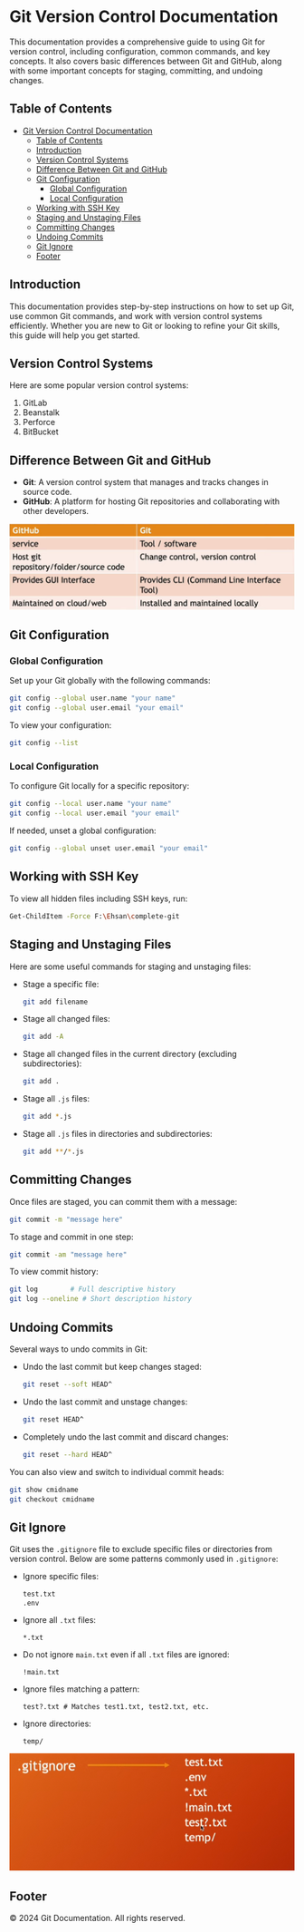 # Git Version Control Documentation

This documentation provides a comprehensive guide to using Git for version control, including configuration, common commands, and key concepts. It also covers basic differences between Git and GitHub, along with some important concepts for staging, committing, and undoing changes.

## Table of Contents
- [Git Version Control Documentation](#git-version-control-documentation)
  - [Table of Contents](#table-of-contents)
  - [Introduction](#introduction)
  - [Version Control Systems](#version-control-systems)
  - [Difference Between Git and GitHub](#difference-between-git-and-github)
  - [Git Configuration](#git-configuration)
    - [Global Configuration](#global-configuration)
    - [Local Configuration](#local-configuration)
  - [Working with SSH Key](#working-with-ssh-key)
  - [Staging and Unstaging Files](#staging-and-unstaging-files)
  - [Committing Changes](#committing-changes)
  - [Undoing Commits](#undoing-commits)
  - [Git Ignore](#git-ignore)
  - [Footer](#footer)

## Introduction

This documentation provides step-by-step instructions on how to set up Git, use common Git commands, and work with version control systems efficiently. Whether you are new to Git or looking to refine your Git skills, this guide will help you get started.

## Version Control Systems

Here are some popular version control systems:

1. GitLab
2. Beanstalk
3. Perforce
4. BitBucket

## Difference Between Git and GitHub

- **Git**: A version control system that manages and tracks changes in source code.
- **GitHub**: A platform for hosting Git repositories and collaborating with other developers.

![Difference between Git and GitHub](images/git-github-dff.png)

## Git Configuration

### Global Configuration

Set up your Git globally with the following commands:

```bash
git config --global user.name "your name"
git config --global user.email "your email"
```

To view your configuration:

```bash
git config --list
```

### Local Configuration

To configure Git locally for a specific repository:

```bash
git config --local user.name "your name"
git config --local user.email "your email"
```

If needed, unset a global configuration:

```bash
git config --global unset user.email "your email"
```

## Working with SSH Key

To view all hidden files including SSH keys, run:

```bash
Get-ChildItem -Force F:\Ehsan\complete-git
```

## Staging and Unstaging Files

Here are some useful commands for staging and unstaging files:

- Stage a specific file:

  ```bash
  git add filename
  ```

- Stage all changed files:

  ```bash
  git add -A
  ```

- Stage all changed files in the current directory (excluding subdirectories):

  ```bash
  git add .
  ```

- Stage all `.js` files:

  ```bash
  git add *.js
  ```

- Stage all `.js` files in directories and subdirectories:

  ```bash
  git add **/*.js
  ```

## Committing Changes

Once files are staged, you can commit them with a message:

```bash
git commit -m "message here"
```

To stage and commit in one step:

```bash
git commit -am "message here"
```

To view commit history:

```bash
git log        # Full descriptive history
git log --oneline # Short description history
```

## Undoing Commits

Several ways to undo commits in Git:

- Undo the last commit but keep changes staged:

  ```bash
  git reset --soft HEAD^
  ```

- Undo the last commit and unstage changes:

  ```bash
  git reset HEAD^
  ```

- Completely undo the last commit and discard changes:

  ```bash
  git reset --hard HEAD^
  ```

You can also view and switch to individual commit heads:

```bash
git show cmidname
git checkout cmidname
```

## Git Ignore

Git uses the `.gitignore` file to exclude specific files or directories from version control. Below are some patterns commonly used in `.gitignore`:

- Ignore specific files:

  ```
  test.txt
  .env
  ```

- Ignore all `.txt` files:

  ```
  *.txt
  ```

- Do not ignore `main.txt` even if all `.txt` files are ignored:

  ```
  !main.txt
  ```

- Ignore files matching a pattern:

  ```
  test?.txt # Matches test1.txt, test2.txt, etc.
  ```

- Ignore directories:

  ```
  temp/
  ```

![Git Ignore Example](images/gitignore.png)

## Footer

&copy; 2024 Git Documentation. All rights reserved.
